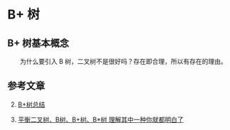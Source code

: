 #  B+ 树

## B+ 树基本概念

　　为什么要引入 B 树，二叉树不是很好吗？存在即合理，所以有存在的理由。

## 参考文章

2. [B+树总结](https://www.jianshu.com/p/71700a464e97)

3. [平衡二叉树、B树、B+树、B*树 理解其中一种你就都明白了](https://zhuanlan.zhihu.com/p/27700617)